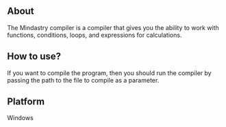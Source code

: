 ## About
The Mindastry compiler is a compiler that gives you the ability to work with functions, conditions, loops, and expressions for calculations.

## How to use?
If you want to compile the program, then you should run the compiler by passing the path to the file to compile as a parameter.

## Platform
Windows
